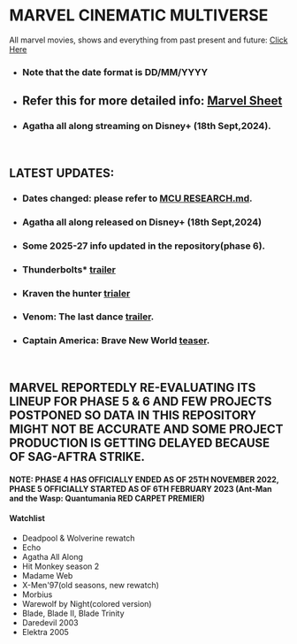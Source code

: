 # MARVEL CINEMATIC MULTIVERSE

All marvel movies, shows and everything from past present and future: [Click Here](https://github.com/gunjan1909/marvel/blob/main/MCU%20RESEARCH.md)

- ### Note that the date format is DD/MM/YYYY

- ## Refer this for more detailed info: [Marvel Sheet](https://docs.google.com/spreadsheets/d/1Xfe--9Wshbb3ru0JplA2PnEwN7mVawazKmhWJjr_wKs/edit#gid=0)

- ### Agatha all along streaming on Disney+ (18th Sept,2024).

<br/>

## LATEST UPDATES:

- ### Dates changed: please refer to [MCU RESEARCH.md](./MCU%20RESEARCH.md).
- ### Agatha all along released on Disney+ (18th Sept,2024)
- ### Some 2025-27 info updated in the repository(phase 6).
- ### Thunderbolts\* [trailer](https://www.youtube.com/watch?v=v-94Snw-H4o)
- ### Kraven the hunter [trialer](https://youtu.be/hR1-ihzff3I?feature=shared)
- ### Venom: The last dance [trailer](https://www.youtube.com/watch?v=HyIyd9joTTc).
- ### Captain America: Brave New World [teaser](https://www.youtube.com/watch?v=O_A8HdCDaWM).

<br/>

## MARVEL REPORTEDLY RE-EVALUATING ITS LINEUP FOR PHASE 5 & 6 AND FEW PROJECTS POSTPONED SO DATA IN THIS REPOSITORY MIGHT NOT BE ACCURATE AND SOME PROJECT PRODUCTION IS GETTING DELAYED BECAUSE OF SAG-AFTRA STRIKE.

#### NOTE: PHASE 4 HAS OFFICIALLY ENDED AS OF 25TH NOVEMBER 2022, PHASE 5 OFFICIALLY STARTED AS OF 6TH FEBRUARY 2023 (Ant-Man and the Wasp: Quantumania RED CARPET PREMIER)

#### Watchlist

- Deadpool & Wolverine rewatch
- Echo
- Agatha All Along
- Hit Monkey season 2
- Madame Web
- X-Men'97(old seasons, new rewatch)
- Morbius
- Warewolf by Night(colored version)
- Blade, Blade II, Blade Trinity
- Daredevil 2003
- Elektra 2005
